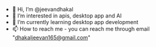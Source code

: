 - 👋 Hi, I’m @jeevandhakal
- 👀 I’m interested in apis, desktop app and AI
- 🌱 I’m currently learning desktop app development
- 📫 How to reach me - you can reach me through email "dhakaljeevan165@gmail.com"
